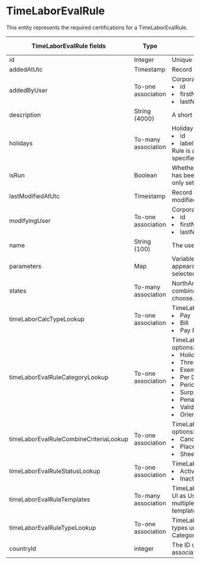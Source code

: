 # TimeLaborEvalRule

This entity represents the required certifications for a TimeLaborEvalRule.



<table>
    <colgroup>
        <col width="20%" />
        <col width="20%" />
        <col width="20%" />
        <col width="20%" />
        <col width="20%" />
    </colgroup>
    <thead>
        <tr class="header">
            <th>TimeLaborEvalRule fields</th>
            <th>Type</th>
            <th>Description</th>
            <th>Not null</th>
            <th>Read-only</th>
        </tr>
    </thead>
    <tbody>
        <tr class="even">
            <td>id</td>
            <td>Integer</td>
            <td>Unique identifier for this entity.</td>
            <td>X</td>
            <td>X</td>
        </tr>
        <tr class="odd">
            <td>addedAtUtc</td>
            <td>Timestamp</td>
            <td>Record of when Rule was created.</td>
            <td>X</td>
            <td></td>
        </tr>
        <tr class="even">
            <td>addedByUser</td>
            <td>To-one association</td>
            <td>CorporateUser default fields: 
                <li>id</li>
                <li>firstName</li>
                <li>lastName</li>
            </td>
            <td></td>
            <td></td>
        </tr>
        <tr class="odd">
            <td>description</td>
            <td>String (4000)</td>
            <td>A short description of the Rule.</td>
            <td>X</td>
            <td></td>
        </tr>
        <tr class="even">
            <td>holidays</td>
            <td>To-many association</td>
            <td>Holiday fields: 
                <li>id</li>
                <li>label</li>
            Rule is associate to a Holiday for certain specified dates on the calendar.</td>
            <td></td>
            <td></td>
        </tr>
        <tr class="odd">
            <td>isRun</td>
            <td>Boolean</td>
            <td>Whether or not the rule has been run. If it has been run, the rule cannot be deleted, only set to inactive.</td>
            <td>X</td>
            <td>X</td>
        </tr>
        <tr class="even">
            <td>lastModifiedAtUtc</td>
            <td>Timestamp</td>
            <td>Record of when the rule was most recently modified.</td>
            <td>X</td>
            <td></td>
        </tr>
        <tr class="odd">
            <td>modifyingUser</td>
            <td>To-one association</td>
            <td>CorporateUser default fields:  
                <li>id</li>
                <li>firstName</li>
                <li>lastName</li></td>
            <td>X</td>
            <td>X</td>
        </tr>
        <tr class="even">
            <td>name</td>
            <td>String (100)</td>
            <td>The user given name of the rule.</td>
            <td>X</td>
            <td></td>
        </tr>
        <tr class="odd">
            <td>parameters</td>
            <td>Map</td>
            <td>Variable Rule Type Information that appears based on what Rule Type is selected.</td>
            <td></td>
            <td>X</td>
        </tr>
        <tr class="even">
            <td>states</td>
            <td>To-many association</td>
            <td>NorthAmericaState. All 50 states and any combination of them are available to choose.</td>
            <td></td>
            <td></td>
        </tr>
        <tr class="odd">
            <td>timeLaborCalcTypeLookup</td>
            <td>To-one association</td>
            <td>TimeLaborCalcTypeLookup options:
                <li>Pay</li>
                <li>Bill</li>
                <li>Pay & Bill.</li>
            </td>
            <td>X</td>
            <td></td>
        </tr>
        <tr class="even">
            <td>timeLaborEvalRuleCategoryLookup</td>
            <td>To-one association</td>
            <td>TimeLaborEvalRuleCategoryLookup options: 
                <li>Holiday</li> <li>Threshold <li>Exempt <li>Per Diem <li>PeriodBasedRate <li>Surplus <li>Penalties <li>Validation <li>Orientation</td>
            <td></td>
            <td></td>
        </tr>
        <tr class="odd">
            <td>timeLaborEvalRuleCombineCriteriaLookup</td>
            <td>To-one association</td>
            <td>TimeLaborEvalRuleCombineCriteriaLookup options: 
                <li>Candidate</li> <li>Placement</li> <li>Sheet</li></td>
            <td>X</td>
            <td></td>
        </tr>
        <tr class="even">
            <td>timeLaborEvalRuleStatusLookup</td>
            <td>To-one association</td>
            <td>TimeLaborEvalRuleStatusLookup options: 
                <li>Active <li>Inactive. </td>
            <td>X</td>
            <td></td>
        </tr>
        <tr class="odd">
            <td>timeLaborEvalRuleTemplates</td>
            <td>To-many association</td>
            <td>TimeLaborEvalRuleTemplate: Displays on UI as Used on Templates, could be on multiple templates. Points to which templates the rule is used on.</td>
            <td></td>
            <td>X</td>
        </tr>
        <tr class="even">
            <td>timeLaborEvalRuleTypeLookup</td>
            <td>To-one association</td>
            <td>TimeLaborEvalRuleTypeLookup: All rule types under the categories listed in the Category Lookup.</td>
            <td>X</td>
            <td></td>
        </tr>
        <tr class="odd">
            <td>countryId</td>
            <td>integer</td>
            <td>The ID code representing the country associated with the Rule.</td>
            <td>X</td>
            <td></td>
        </tr>
    </tbody>
</table>